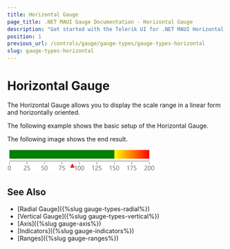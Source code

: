 ```yaml
---
title: Horizontal Gauge
page_title: .NET MAUI Gauge Documentation - Horizontal Gauge
description: "Get started with the Telerik UI for .NET MAUI Horizontal Gauge and add the control to your .NET MAUI project."
position: 1
previous_url: /controls/gauge/gauge-types/gauge-types-horizontal
slug: gauge-types-horizontal
---
```


# Horizontal Gauge

The Horizontal Gauge allows you to display the scale range in a linear form and horizontally oriented.

The following example shows the basic setup of the Horizontal Gauge.

<snippet id='gauge-types-horizontalgauge-xaml'/>

The following image shows the end result.

![Radial gauge example](../images/gauge-types-horizontal-gauge-0.png)

## See Also

- [Radial Gauge]({%slug gauge-types-radial%})
- [Vertical Gauge]({%slug gauge-types-vertical%})
- [Axis]({%slug gauge-axis%})
- [Indicators]({%slug gauge-indicators%})
- [Ranges]({%slug gauge-ranges%})
